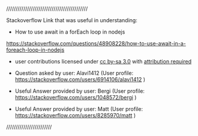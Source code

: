 
///////////////////////////////////////////

Stackoverflow Link that was useful in understanding:

- How to use await in a forEach loop in nodejs

https://stackoverflow.com/questions/48908228/how-to-use-await-in-a-foreach-loop-in-nodejs

- user contributions licensed under <a href="https://creativecommons.org/licenses/by-sa/3.0/">cc by-sa 3.0</a> with <a href="https://stackoverflow.blog/2009/06/25/attribution-required/">attribution required</a>
  
- Question asked by user: Alavi1412 (User profile: https://stackoverflow.com/users/6914106/alavi1412 )

- Useful Answer provided by user: Bergi (User profile: https://stackoverflow.com/users/1048572/bergi )

- Useful Answer provided by user: Matt (User profile: https://stackoverflow.com/users/8285970/matt )

////////////////////////
